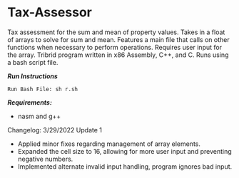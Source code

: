 # Tax-Assessor
Tax assessment for the sum and mean of property values. Takes in a float of arrays to solve for sum and mean. Features a main file that calls on other functions when necessary to perform operations. Requires user input for the array. Tribrid program written in x86 Assembly, C++, and C. Runs using a bash script file.

***Run Instructions***
```
Run Bash File: sh r.sh
```

***Requirements:***
- nasm and g++

Changelog:
3/29/2022 Update 1
- Applied minor fixes regarding management of array elements.
- Expanded the cell size to 16, allowing for more user input and preventing negative numbers.
- Implemented alternate invalid input handling, program ignores bad input.  
